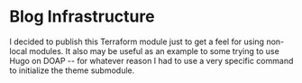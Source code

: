# Blog Infrastructure

I decided to publish this Terraform module just to get a feel for using
non-local modules. It also may be useful as an example to some trying to use
Hugo on DOAP -- for whatever reason I had to use a very specific command to
initialize the theme submodule.
